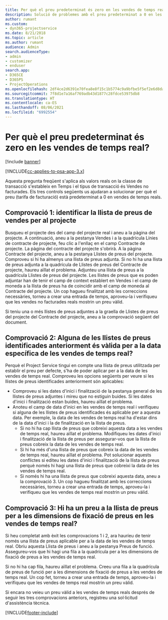 ```yaml
---
title: Per què el preu predeterminat és zero en les vendes de temps real?
description: Solució de problemes amb el preu predeterminat a 0 en les vendes de temps real.
author: rumant
ms.custom:
- dyn365-projectservice
ms.date: 8/21/2018
ms.topic: article
ms.author: rumant
audience: Admin
search.audienceType:
- admin
- customizer
- enduser
search.app:
- D365CE
- D365PS
- ProjectOperations
ms.openlocfilehash: 2df4ce2d6391e70fea8e8f15c1b5774c9a9bfbe5f5ef2e6d8da8668afd34d4c9
ms.sourcegitcommit: 7f8d1e7a16af769adb43d1877c28fdce53975db8
ms.translationtype: HT
ms.contentlocale: ca-ES
ms.lasthandoff: 08/06/2021
ms.locfileid: "6992554"
---
```

# <a name="why-is-price-defaulting-to-zero-on-time-sales-actuals"></a>Per què el preu predeterminat és zero en les vendes de temps real?

[!include [banner](../includes/psa-now-project-operations.md)]

[!INCLUDE[cc-applies-to-psa-app-3.x](../includes/cc-applies-to-psa-app-3x.md)]

Aquesta pregunta freqüent s'aplica als valors reals on la classe de transacció s'estableix en Temps i el tipus de transacció és Vendes no facturades. Els tres controls següents us ajudaran a solucionar per què el preu (tarifa de facturació) està predeterminat a 0 en vendes de temps reals.

## <a name="check-1-identify-the-sales-price-list-for-the-project"></a>Comprovació 1: identificar la llista de preus de vendes per al projecte

Busqueu el projecte des del camp del projecte real i aneu a la pàgina del projecte. A continuació, aneu a la pestanya Vendes i a la quadrícula Línies de contracte de projecte, feu clic a l'enllaç en el camp Contracte de projecte. La pàgina del contracte del projecte s'obrirà. A la pàgina Contracte del projecte, aneu a la pestanya Llistes de preus del projecte. Comproveu si hi ha almenys una llista de preus adjunta. Si no hi ha una llista de preus adjunta a la quadrícula de Llistes de preus del Contracte de projecte, haureu aïllat el problema. Adjunteu una llista de preus a la quadrícula Llistes de preus del projecte. Les llistes de preus que es poden adjuntar han de tenir el camp de context establert en Vendes i el camp de moneda a la llista de preus ha de coincidir amb el camp de moneda al Contracte del projecte. Un cop hagueu finalitzat amb les correccions necessàries, torneu a crear una entrada de temps, aproveu-la i verifiqueu que les vendes no facturades reals mostrin un preu vàlid. 

Si teniu una o més llistes de preus adjuntes a la graella de Llistes de preus del projecte del Contracte del projecte, aneu a la comprovació següent del document.

## <a name="check-2-are-any-of-the-price-lists-identified-above-valid-for-the-specific-date-of-the-time-sales-actual"></a>Comprovació 2: Alguna de les llistes de preus identificades anteriorment és vàlida per a la data específica de les vendes de temps real?

Perquè el Project Service tingui en compte una llista de preus utilitzada per establir el preu per defecte, s'ha de poder aplicar per a la data de les vendes de temps real. Comproveu les opcions següents per veure si les llistes de preus identificades anteriorment són aplicables:
- Comproveu si les dates d'inici i finalització de la pestanya general de les llistes de preus adjuntes i mireu que no estiguin buides. Si les dates d'inici i finalització estan buides, haureu aïllat el problema. 
- Anoteu el camp de data d'inici en les vendes de temps real i verifiqueu si alguna de les llistes de preus identificades és aplicable per a aquesta data. Per exemple, la data de les vendes de temps real ha d'estar dins de la data d'inici i la de finalització en la llista de preus. 
    - Si no hi ha cap llista de preus que cobreixi aquesta data a les vendes de temps real, haureu aïllat el problema. Modifiqueu les dates d'inici i finalització de la llista de preus per assegurar-vos que la llista de preus cobreix la data de les vendes de temps real. 
    - Si hi ha més d'una llista de preus que cobreix la data de les vendes de temps real, haureu aïllat el problema. Pot solucionar aquests conflictes si editeu les dates d'inici i finalització de la llista de preus perquè només hi hagi una llista de preus que cobreixi la data de les vendes de temps real. 
    - Si només hi ha una llista de preus que cobreixi aquesta data, aneu a la comprovació 3.
Un cop hagueu finalitzat amb les correccions necessàries, torneu a crear una entrada de temps, aproveu-la i verifiqueu que les vendes de temps real mostrin un preu vàlid.

## <a name="check-3-is-there-a-price-in-the-price-list-for-the-pricing-dimensions-on-the-time-sales-actual"></a>Comprovació 3: Hi ha un preu a la llista de preus per a les dimensions de fixació de preus en les vendes de temps real?

Si heu completat amb èxit les comprovacions 1 i 2, ara hauríeu de tenir només una llista de preus aplicable per a la data de les vendes de temps real. Obriu aquesta Llista de preus i aneu a la pestanya Preus de funció. Assegureu-vos que hi hagi una fila a la quadrícula per a les dimensions de fixació de preus a les vendes de temps real.

Si no hi ha cap fila, haureu aïllat el problema. Creeu una fila a la quadrícula de preus de funció per a les dimensions de fixació de preus a les vendes de temps real. Un cop fet, torneu a crear una entrada de temps, aproveu-la i verifiqueu que les vendes de temps real mostrin un preu vàlid.

Si encara no veieu un preu vàlid a les vendes de temps reals després de seguir les tres comprovacions anteriors, registreu una sol·licitud d'assistència tècnica. 



[!INCLUDE[footer-include](../includes/footer-banner.md)]